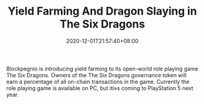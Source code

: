 ﻿---
title: "Yield Farming And Dragon Slaying in The Six Dragons"
date: 2020-12-01T21:57:40+08:00
lastmod: 2020-12-01T16:45:40+08:00
draft: false
authors: ["Daniel"]
description: "Blockpegnio is introducing yield farming to its open-world role playing game The Six Dragons. Owners of the The Six Dragons governance token will earn a percentage of all on-chain transactions in the game. Currently the role playing game is available on PC, but ití»s coming to PlayStation 5 next year."
featuredImage: "yield-farming-and-dragon-slaying-in-the-six-dragons.png"
tags: ["Virtual World","Play to Earn"]
categories: ["news"]
news: ["Virtual World"]
weight: 
lightgallery: true
pinned: false
recommend: false
recommend1: false
---

Blockpegnio is introducing yield farming to its open-world role playing game The Six Dragons. Owners of the The Six Dragons governance token will earn a percentage of all on-chain transactions in the game. Currently the role playing game is available on PC, but ití»s coming to PlayStation 5 next year.

<!--more-->

